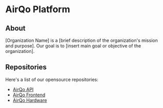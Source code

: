 # AirQo Platform

## About

[Organization Name] is a [brief description of the organization's mission and purpose]. Our goal is to [insert main goal or objective of the organization].

## Repositories

Here's a list of our opensource repositories:

- [AirQo API](https://github.com/airqo-platform/AirQo-api)
- [AirQo Frontend](https://github.com/airqo-platform/AirQo-frontend)
- [AirQo Hardware](https://github.com/airqo-platform/AirQo-hardware)

